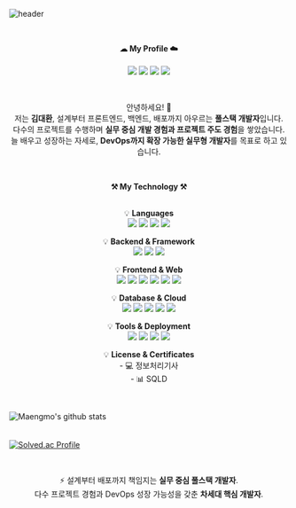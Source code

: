![header](https://capsule-render.vercel.app/api?type=waving&color=gradient&height=250&section=header&text=Welcome%20to%20Daehwan%20Kim&desc=Fullstack%20Developer&descSize=20&descAlign=80&fontAlign=50&fontSize=60&animation=twinkling)

<br> 
 
<p align="center">
    <strong>☁ My Profile ☁️</strong><br><br>
    <a href="mailto:kcv5424@naver.com"><img src="https://img.shields.io/badge/Email-kcv5424@naver.com-blue?style=for-the-badge"/></a>
    <a href="mailto:kcv0508@gmail.com"><img src="https://img.shields.io/badge/Email-kcv0508@gmail.com-blue?style=for-the-badge"/></a>
    <a href="https://github.com/kcv5424"><img src="https://img.shields.io/badge/GitHub-181717?style=for-the-badge&logo=github&logoColor=white"/></a>
    <a href="https://solved.ac/profile/kcv5424"><img src="https://img.shields.io/badge/Solved.ac-4FC08D?style=for-the-badge&logo=LeetCode&logoColor=white"/></a>
</p>

<br>

<p align="center">
안녕하세요! 👐<br>
저는 <strong>김대환</strong>, 설계부터 프론트엔드, 백엔드, 배포까지 아우르는 <strong>풀스택 개발자</strong>입니다.<br>
다수의 프로젝트를 수행하며 <strong>실무 중심 개발 경험과 프로젝트 주도 경험</strong>을 쌓았습니다.<br>
늘 배우고 성장하는 자세로, <strong>DevOps까지 확장 가능한 실무형 개발자</strong>를 목표로 하고 있습니다.
</p>

<br>

<p align="center">
<strong>⚒ My Technology ⚒</strong><br><br>
</p>

<p align="center">
💡 <strong>Languages</strong><br>
<img src="https://img.shields.io/badge/Java-007396?style=for-the-badge&logo=java&logoColor=white"/>
<img src="https://img.shields.io/badge/JavaScript-F7DF1E?style=for-the-badge&logo=javascript&logoColor=black"/>
<img src="https://img.shields.io/badge/TypeScript-3178C6?style=for-the-badge&logo=typescript&logoColor=white"/>
<img src="https://img.shields.io/badge/Python-3776AB?style=for-the-badge&logo=python&logoColor=white"/>
</p>

<p align="center">
💡 <strong>Backend & Framework</strong><br>
<img src="https://img.shields.io/badge/SpringBoot-6DB33F?style=for-the-badge&logo=spring&logoColor=white"/>
<img src="https://img.shields.io/badge/SpringFramework-6DB33F?style=for-the-badge&logo=spring&logoColor=white"/>
<img src="https://img.shields.io/badge/MyBatis-339933?style=for-the-badge&logoColor=white"/>
</p>

<p align="center">
💡 <strong>Frontend & Web</strong><br>
<img src="https://img.shields.io/badge/Vue.js-42B883?style=for-the-badge&logo=vue.js&logoColor=white"/>
<img src="https://img.shields.io/badge/React-61DAFB?style=for-the-badge&logo=react&logoColor=black"/>
<img src="https://img.shields.io/badge/HTML5-E34F26?style=for-the-badge&logo=html5&logoColor=white"/>
<img src="https://img.shields.io/badge/CSS3-1572B6?style=for-the-badge&logo=css3&logoColor=white"/>
<img src="https://img.shields.io/badge/JSP-007396?style=for-the-badge&logo=jsp&logoColor=white"/>
<img src="https://img.shields.io/badge/jQuery-0769AD?style=for-the-badge&logo=jquery&logoColor=white"/>
</p>

<p align="center">
💡 <strong>Database & Cloud</strong><br>
<img src="https://img.shields.io/badge/Oracle-F80000?style=for-the-badge&logo=oracle&logoColor=white"/>
<img src="https://img.shields.io/badge/MySQL-4479A1?style=for-the-badge&logo=mysql&logoColor=white"/>
<img src="https://img.shields.io/badge/PostgreSQL-4169E1?style=for-the-badge&logo=postgresql&logoColor=white"/>
<img src="https://img.shields.io/badge/SupaBase-3ECF8E?style=for-the-badge&logo=postgresql&logoColor=white"/>
<img src="https://img.shields.io/badge/ORCL_Cloud_VM-FF9900?style=for-the-badge&logo=oracle&logoColor=white"/>
</p>

<p align="center">
💡 <strong>Tools & Deployment</strong><br>
<img src="https://img.shields.io/badge/Git-181717?style=for-the-badge&logo=git&logoColor=white"/>
<img src="https://img.shields.io/badge/Docker-2496ED?style=for-the-badge&logo=docker&logoColor=white"/>
<img src="https://img.shields.io/badge/Nginx-009639?style=for-the-badge&logo=nginx&logoColor=white"/>
<img src="https://img.shields.io/badge/Jenkins-D24939?style=for-the-badge&logo=jenkins&logoColor=white"/>
</p>

<p align="center">
💡 <strong>License & Certificates</strong><br>
- 💻 정보처리기사<br>
- 📊 SQLD
</p>

<br>

![Maengmo's github stats](https://github-readme-stats.vercel.app/api?username=Maengmo&show_icons=true) 
<br><br><br> 
[![Solved.ac Profile](http://mazassumnida.wtf/api/v2/generate_badge?boj=kcv5424)](https://solved.ac/kcv5424/)

<br>

<p align="center">
⚡ 설계부터 배포까지 책임지는 <strong>실무 중심 풀스택 개발자</strong>.<br>
다수 프로젝트 경험과 DevOps 성장 가능성을 갖춘 <strong>차세대 핵심 개발자</strong>.
</p>
